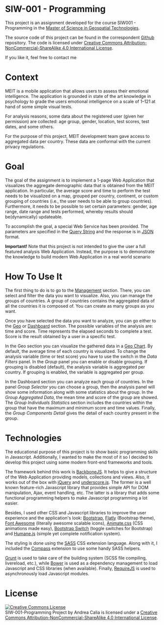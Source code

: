 SIW-001 - Programming
===================

This project is an assignment developed for the course SIW001 - Programming in the <a href="http://mastergeotech.info/" alt="Master's web page">Master of Science in Geospatial Technologies</a>.

The source code of this project can be found in the correspondent <a href="https://github.com/andreacalia/siw-001-programming">Github</a> repository. The code is licensed under <a rel="license" href="http://creativecommons.org/licenses/by-nc-sa/4.0/">Creative Commons Attribution-NonCommercial-ShareAlike 4.0 International License</a>.

If you like it, feel free to contact me&nbsp;&nbsp;<span class="fa fa-smile-o"></span>

Context
===================

MEIT is a mobile application that allows users to assess their emotional intelligence. The application is grounded in state of the art knowledge in psychology to grade the users emotional intelligence on a scale of 1–121 at hand of some simple visual tests.

For analysis reasons, some data about the registered user (given her permission) are collected: age group, gender, location, test scores, test dates, and some others.

For the purpose of this project, MEIT development team gave access to aggregated data per country. These data are conformal with the current privacy regulations.

Goal
===================

The goal of the assignment is to implement a 1-page Web Application that visualizes the aggregate demographic data that is obtained from the MEIT application. In particular, the average score and time to perform the test needs to be visualized on a map, grouped per country, continent, or custom grouping of countries (i.e., the user needs to be able to group countries). Furthermore, it needs to be possible to set certain parameters: gender, age range, date range and tests performed, whereby results should be(dynamically) updateable.

To accomplish the goal, a special Web Service has been provided. The parameters are specified in the <a href="http://en.wikipedia.org/wiki/Query_string">Query String</a> and the response is in <a href="http://www.json.org">JSON</a> format.

<p class="alert alert-info"><strong>Important!</strong> Note that this project is not intended to give the user a full featured analysis Web Application. Instead, the purpose is to demonstrate the knowledge to build modern Web Application in a real world scenario

How To Use It
===================

The first thing to do is to go to the <a href="<% print( Router.routes.dataManager() ); %>">Management</a> section. There, you can select and filter the data you want to visualize. Also, you can manage the groups of countries. A group of countries contains the aggregated data of all the countries it is composed of. You can create as many groups as you want.

Once you have selected the data you want to analyze, you can go either to the <a href="<% print( Router.routes.geo() ); %>">Geo</a> or <a href="<% print( Router.routes.geo() ); %>">Dashboard</a> section. The possible variables of the analysis are: time and score. Time represents the elapsed seconds to complete a test. Score is the result obtained by a user in a specific test.

In the Geo section you can visualize the gathered data in a <a href="https://developers.google.com/chart/interactive/docs/gallery/geochart">Geo Chart</a>. By default, the average time of each country is visualized. To change the analysis variable (time or test score) you have to use the switch in the <i>Data Filters</i> panel. In the <i>Group</i> panel you can enable or disable grouping. If grouping is disabled (default), the analysis variable is aggregated per country. If grouping is enabled, the variable is aggregated per group.

In the Dashboard section you can analyze each group of countries. In the panel <i>Group Selector</i> you can choose a group, then the analysis panel will show some information along with some statistics about the group. In the <i>Group Aggregated Data</i>, the mean time and score of the group are showed. The <i>Group Individuals Statistics</i> section includes the countries within the group that have the maximum and minimum score and time values. Finally, the <i>Group Components Detail</i> gives the detail of each country present in the group.

Technologies
===================

The educational purpose of this project is to show basic programming skills in Javascript. Additionally, I wanted to make the most of it so I decided to develop this project using some modern front-end frameworks and tools.

The framework behind this work is <a href="http://backbonejs.org/">BackboneJS</a>. It helps to give a structure of the Web Application providing models, collections and views. Also, it works out of the box with <a href="http://jquery.com/">jQuery</a> and <a href="http://underscorejs.org/">underscore.js</a>. The former is a well known feature-rich Javascript library that provides simple API for DOM manipulation, Ajax, event handling, etc. The latter is a library that adds some functional programming helpers to make Javascript programming a lot easier.

Besides, I used other CSS and Javascript libraries to improve the user experience and the application's look: <a href="http://getbootstrap.com/">Bootstrap</a>, <a href="http://bootswatch.com/flatly/">Flatly</a> (Bootstrap theme), <a href="http://fortawesome.github.io/Font-Awesome/">Font Awesome</a> (literally awesome scalable icons), <a href="http://daneden.github.io/animate.css/">Animate.css</a> (CSS animations made easy), <a href="http://www.bootstrap-switch.org/">Bootstrap Switch</a> (toggle switches for Bootstrap) and <a href="http://wavded.github.io/humane-js/">Humane.js</a> (simple yet complete notification system).

The styling is done using the <a href="http://sass-lang.com/">SASS</a> CSS extension language. Along with it, I included the <a href="http://compass-style.org/">Compass</a> extension to use some handy SASS helpers.

<a href="http://gruntjs.com/">Grunt</a> is used to take care of the building system (SCSS file compiling, livereload, etc.), while <a href="http://bower.io/">Bower</a> is used as a dependency management to load Javascript and CSS libraries (when available). Finally, <a href="http://requirejs.org/">RequireJS</a> is used to asynchronously load Javascript modules.


License
===================
<a rel="license" href="http://creativecommons.org/licenses/by-nc-sa/4.0/"><img alt="Creative Commons License" style="border-width:0" src="https://i.creativecommons.org/l/by-nc-sa/4.0/88x31.png" /></a><br /><span xmlns:dct="http://purl.org/dc/terms/" property="dct:title">SIW-001-Programming Project</span> by <span xmlns:cc="http://creativecommons.org/ns#" property="cc:attributionName">Andrea Calia</span> is licensed under a <a rel="license" href="http://creativecommons.org/licenses/by-nc-sa/4.0/">Creative Commons Attribution-NonCommercial-ShareAlike 4.0 International License</a>.
